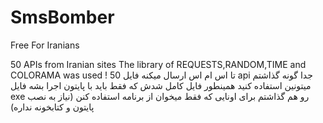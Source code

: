 # SmsBomber
Free For Iranians

50 APIs from Iranian sites
The library of REQUESTS,RANDOM,TIME and COLORAMA was used
!
50 تا اس ام اس ارسال میکنه
فایل api جدا گونه گذاشتم میتونین استفاده کنید
همینطور فایل کامل شدش که فقط باید با پایتون اجرا بشه 
فایل exe رو هم گذاشتم برای اونایی که فقط میخوان از برنامه استفاده کنن (نیاز به نصب پایتون و کتابخونه نداره)
